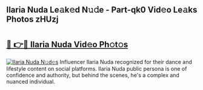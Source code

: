 ## Ilaria Nuda Le𝚊k𝚎d N𝚞𝚍e - Part-qk0 Vid𝚎o Le𝚊ks Photos zHUzj

# <h2><a href="http://fbczyrc.evod.top/?m=Ilaria+Nuda">🔗 👉🔴 Ilaria Nuda Vid𝚎o Ph𝚘t𝚘s</a></h2>

[![Ilaria Nuda N𝚞d𝚎s](https://i.imgur.com/8V9OHl7.gif)](http://fbczyrc.evod.top/?m=Ilaria+Nuda)
Influencer Ilaria Nuda recognized for their dance and lifestyle content on social platforms. Ilaria Nuda public persona is one of confidence and authority, but behind the scenes, he's a complex and nuanced individual. 

